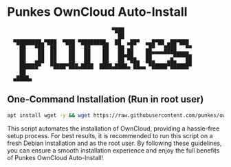# Punkes OwnCloud Auto-Install

```
                                  ▀███
                                    ██                      
  ▀████████▄▀███  ▀███ ▀████████▄  ██  ▄██▀  ▄▄█▀██ ▄██▀███
    ██   ▀██  ██    ██   ██    ██   ██ ▄█    ▄█▀   ████   ▀▀
    ██    ██  ██    ██   ██    ██   ██▄██    ██▀▀▀▀▀▀▀█████▄
    ██   ▄██  ██    ██   ██    ██   ██ ▀██▄  ██▄    ▄█▄   ██
    ██████▀   ▀████▀███▄████  ████▄████▄ ██▄▄ ▀█████▀██████▀
    ██                                                      
  ▄████▄
```

## One-Command Installation (Run in root user)

```bash
apt install wget -y && wget https://raw.githubusercontent.com/punkes/owncloud/main/owncloud-autoinstall-v1.2.sh && chmod +x owncloud-autoinstall-v1.2.sh && ./owncloud-autoinstall-v1.2.sh
```

This script automates the installation of OwnCloud, providing a hassle-free setup process. For best results, it is recommended to run this script on a fresh Debian installation and as the root user. By following these guidelines, you can ensure a smooth installation experience and enjoy the full benefits of Punkes OwnCloud Auto-Install!

